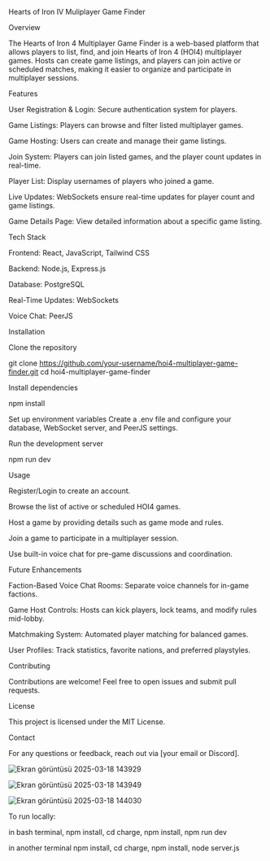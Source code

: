 Hearts of Iron IV Muliplayer Game Finder

Overview

The Hearts of Iron 4 Multiplayer Game Finder is a web-based platform that allows players to list, find, and join Hearts of Iron 4 (HOI4) multiplayer games. Hosts can create game listings, and players can join active or scheduled matches, making it easier to organize and participate in multiplayer sessions.

Features

User Registration & Login: Secure authentication system for players.

Game Listings: Players can browse and filter listed multiplayer games.

Game Hosting: Users can create and manage their game listings.

Join System: Players can join listed games, and the player count updates in real-time.

Player List: Display usernames of players who joined a game.

Live Updates: WebSockets ensure real-time updates for player count and game listings.

Game Details Page: View detailed information about a specific game listing.

Tech Stack

Frontend: React, JavaScript, Tailwind CSS

Backend: Node.js, Express.js

Database: PostgreSQL

Real-Time Updates: WebSockets

Voice Chat: PeerJS

Installation

Clone the repository

git clone https://github.com/your-username/hoi4-multiplayer-game-finder.git
cd hoi4-multiplayer-game-finder

Install dependencies

npm install

Set up environment variables
Create a .env file and configure your database, WebSocket server, and PeerJS settings.

Run the development server

npm run dev

Usage

Register/Login to create an account.

Browse the list of active or scheduled HOI4 games.

Host a game by providing details such as game mode and rules.

Join a game to participate in a multiplayer session.

Use built-in voice chat for pre-game discussions and coordination.

Future Enhancements

Faction-Based Voice Chat Rooms: Separate voice channels for in-game factions.

Game Host Controls: Hosts can kick players, lock teams, and modify rules mid-lobby.

Matchmaking System: Automated player matching for balanced games.

User Profiles: Track statistics, favorite nations, and preferred playstyles.

Contributing

Contributions are welcome! Feel free to open issues and submit pull requests.

License

This project is licensed under the MIT License.

Contact

For any questions or feedback, reach out via [your email or Discord].



![Ekran görüntüsü 2025-03-18 143929](https://github.com/user-attachments/assets/6a18be6e-84aa-4e87-90c1-7581e210ca89)

![Ekran görüntüsü 2025-03-18 143949](https://github.com/user-attachments/assets/d6716d84-eb1c-412d-a108-42aafd2495a4)

![Ekran görüntüsü 2025-03-18 144030](https://github.com/user-attachments/assets/ee3e7cd8-c7a2-4686-865a-6fe83d478b5a)

To run locally:

in bash terminal, npm install,
cd charge,
npm install,
npm run dev

in another terminal npm install,
cd charge,
npm install,
node server.js
